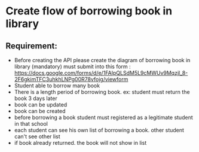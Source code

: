 # Create flow of borrowing book in library

## Requirement:
- Before creating the API please create the diagram of borrowing book in library (mandatory) must submit into this form : https://docs.google.com/forms/d/e/1FAIpQLSdM5L9cMWUv9Mqzjl_8-2F6gkimTFC3uhkhLNPg00R78vfojg/viewform
- Student able to borrow many book
- There is a length period of borrowing book. ex: student must return the book 3 days later
- book can be updated
- book can be created
- before borrowing a book student must registered as a legitimate student in that school
- each student can see his own list of borrowing a book. other student can't see other list
- if book already returned. the book will not show in list
